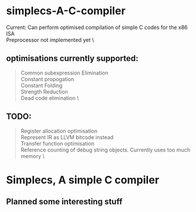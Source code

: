 # simplecs-A-C-compiler
Current: Can perform optimised compilation of simple C codes  for the x86 ISA\
Preprocessor not implemented yet \

## optimisations currently supported:
> Common subexpression Elimination \
> Constant propogation \
> Constant Folding \
> Strength Reduction \
> Dead code elimination \

## TODO:
>Register allocation optimisation \
>Represent IR as LLVM bitcode instead \
>Transfer function optimisation \
>Reference counting of debug string objects. Currently uses too much memory \

# Simplecs, A simple C compiler
## Planned some interesting stuff
